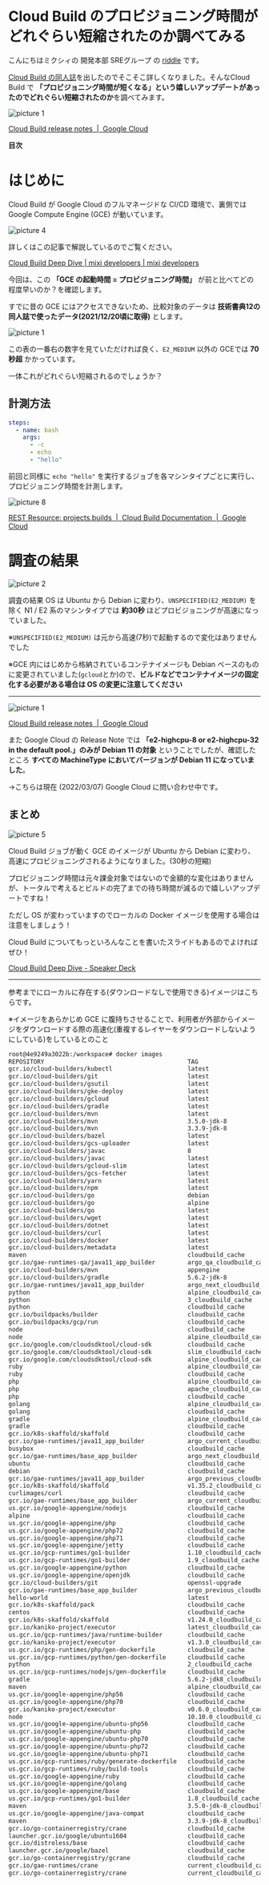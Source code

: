 # Cloud Build のプロビジョニング時間がどれぐらい短縮されたのか調べてみる

こんにちはミクシィの 開発本部 SREグループ の [riddle](https://twitter.com/riddle_tec) です。

[Cloud Build の同人誌](https://speakerdeck.com/mixi_engineers/mixi-tech-note-number-07?slide=37)を出したのでそこそこ詳しくなりました。そんなCloud Build で **「プロビジョニング時間が短くなる」**という嬉しいアップデートがあったので**どれぐらい短縮されたのか**を調べてみます。

![picture 1](images/6aabd8a1501644d4d5aa3a93830c0c854228c26e5a974f5be5544cc7618fc295.png)  

[Cloud Build release notes  |  Google Cloud](https://cloud.google.com/build/docs/release-notes)


**目次**

# はじめに
Cloud Build が Google Cloud のフルマネージドな CI/CD 環境で、裏側では Google Compute Engine (GCE) が動いています。

![picture 4](images/87f59440833df94e2986154b95bddf04852d2310908cc45369a2239482dfdd66.png)  

詳しくはこの記事で解説しているのでご覧ください。

[Cloud Build Deep Dive | mixi developers | mixi developers](https://mixi-developers.mixi.co.jp/cloud-build-deep-dive-f2cd75e7ab91)

今回は、この **「GCE の起動時間 = プロビジョニング時間」** が前と比べてどの程度早いのか？を確認します。

すでに昔の GCE にはアクセスできないため、比較対象のデータは **技術書典12の同人誌で使ったデータ(2021/12/20頃に取得)** とします。

![picture 1](images/provisioning-time.png)

この表の一番右の数字を見ていただければ良く、`E2_MEDIUM` 以外の GCEでは **70秒超** かかっています。

一体これがどれぐらい短縮されるのでしょうか？

## 計測方法

```yaml
steps:
  - name: bash
    args:
      - -c
      - echo
      - "hello"
```

前回と同様に `echo "hello"` を実行するジョブを各マシンタイプごとに実行し、プロビジョニング時間を計測します。

![picture 8](images/608a231eec61812817be7ab6f93ec6aef0e97ab262bec26f64552930e7e60a51.png)  


[REST Resource: projects.builds  |  Cloud Build Documentation  |  Google Cloud](https://cloud.google.com/build/docs/api/reference/rest/v1/projects.builds#machinetype)

# 調査の結果

![picture 2](images/68a746dea4c7df1b14a3ac6e6f55bcb33f3acf27731db118d9c2bc32c9ab90c0.png)  

調査の結果 OS は Ubuntu から Debian に変わり、`UNSPECIFIED(E2_MEDIUM)` を除く N1 / E2 系のマシンタイプでは **約30秒** ほどプロビジョニングが高速になっていました。

※`UNSPECIFIED(E2_MEDIUM)` は元から高速(7秒)で起動するので変化はありませんでした

※GCE 内にはじめから格納されているコンテナイメージも Debian ベースのものに変更されていました(`gcloud`とか)ので、**ビルドなどでコンテナイメージの固定化する必要がある場合は OS の変更に注意してください**

---

![picture 1](images/6aabd8a1501644d4d5aa3a93830c0c854228c26e5a974f5be5544cc7618fc295.png)  

[Cloud Build release notes  |  Google Cloud](https://cloud.google.com/build/docs/release-notes)

また Google Cloud の Release Note では **「e2-highcpu-8 or e2-highcpu-32 in the default pool.」のみが Debian 11 の対象** ということでしたが、確認したところ **すべての MachineType においてバージョンが Debian 11 になっていました**。

→こちらは現在 (2022/03/07) Google Cloud に問い合わせ中です。

## まとめ

![picture 5](images/5377615a41a5aa1e9df2ef8868d7f30ad93c53282bca10cdae54d890c8c03334.png)  

Cloud Build ジョブが動く GCE のイメージが Ubuntu から Debian に変わり、高速にプロビジョニングされるようになりました。(30秒の短縮)

プロビジョニング時間は元々課金対象ではないので金額的な変化はありませんが、トータルで考えるとビルドの完了までの待ち時間が減るので嬉しいアップデートですね！

ただし OS が変わっていますのでローカルの Docker イメージを使用する場合は注意をしましょう！

Cloud Build についてもっといろんなことを書いたスライドもあるのでよければぜひ！

[Cloud Build Deep Dive - Speaker Deck](https://speakerdeck.com/mixi_engineers/mixi-tech-note-number-07?slide=37)

---

参考までにローカルに存在する(ダウンロードなしで使用できる)イメージはこちらです。

※イメージをあらかじめ GCE に腹持ちさせることで、利用者が外部からイメージをダウンロードする際の高速化(重複するレイヤーをダウンロードしないようにしている)をしているとのこと

```sh
root@4e9249a3022b:/workspace# docker images
REPOSITORY                                        TAG                              IMAGE ID       CREATED         SIZE
gcr.io/cloud-builders/kubectl                     latest                           7b8375ae6108   8 days ago      2.9GB
gcr.io/cloud-builders/git                         latest                           49c0a32f310e   8 days ago      3.87GB
gcr.io/cloud-builders/gsutil                      latest                           237cf6065aa4   8 days ago      1.42GB
gcr.io/cloud-builders/gke-deploy                  latest                           6e56f8a575fa   8 days ago      3.88GB
gcr.io/cloud-builders/gcloud                      latest                           f8f4d44a68ae   8 days ago      3.87GB
gcr.io/cloud-builders/gradle                      latest                           7a41bec10de2   8 days ago      1.33GB
gcr.io/cloud-builders/mvn                         latest                           111810cf037d   8 days ago      793MB
gcr.io/cloud-builders/mvn                         3.5.0-jdk-8                      1b493df8a70d   8 days ago      750MB
gcr.io/cloud-builders/mvn                         3.3.9-jdk-8                      ef451a814ade   8 days ago      653MB
gcr.io/cloud-builders/bazel                       latest                           a8a58ce31fa2   8 days ago      2.58GB
gcr.io/cloud-builders/gcs-uploader                latest                           111fb40d972a   8 days ago      33.4MB
gcr.io/cloud-builders/javac                       8                                389dc24311f8   8 days ago      1.22GB
gcr.io/cloud-builders/javac                       latest                           389dc24311f8   8 days ago      1.22GB
gcr.io/cloud-builders/gcloud-slim                 latest                           91940f92cc1e   8 days ago      1.42GB
gcr.io/cloud-builders/gcs-fetcher                 latest                           b900b9b5c78a   8 days ago      33.7MB
gcr.io/cloud-builders/yarn                        latest                           d7f2e0bdb66a   8 days ago      944MB
gcr.io/cloud-builders/npm                         latest                           cf276c8f014e   8 days ago      943MB
gcr.io/cloud-builders/go                          debian                           0a8b68c8d1b6   8 days ago      861MB
gcr.io/cloud-builders/go                          alpine                           26ba299515b1   8 days ago      581MB
gcr.io/cloud-builders/go                          latest                           26ba299515b1   8 days ago      581MB
gcr.io/cloud-builders/wget                        latest                           fb3ebaebf7bc   8 days ago      124MB
gcr.io/cloud-builders/dotnet                      latest                           d16f677c0a0a   8 days ago      1.74GB
gcr.io/cloud-builders/curl                        latest                           d31f6e14f0da   8 days ago      88.2MB
gcr.io/cloud-builders/docker                      latest                           b335c4ab5495   8 days ago      878MB
gcr.io/cloud-builders/metadata                    latest                           418eb5821c76   8 days ago      12.4MB
maven                                             cloudbuild_cache                 d833a10812ed   8 days ago      793MB
gcr.io/gae-runtimes-qa/java11_app_builder         argo_qa_cloudbuild_cache         911665a84cbe   8 days ago      2.9GB
gcr.io/cloud-builders/mvn                         appengine                        cde8d349d499   9 days ago      1.79GB
gcr.io/cloud-builders/gradle                      5.6.2-jdk-8                      28e6b5aa4d6d   9 days ago      1.33GB
gcr.io/gae-runtimes/java11_app_builder            argo_next_cloudbuild_cache       3ac5fde084c8   9 days ago      2.9GB
python                                            alpine_cloudbuild_cache          08d07b62c1c9   9 days ago      48.6MB
python                                            3_cloudbuild_cache               90e8b56cb19e   9 days ago      917MB
python                                            cloudbuild_cache                 90e8b56cb19e   9 days ago      917MB
gcr.io/buildpacks/builder                         cloudbuild_cache                 6d2ab5d9c31d   9 days ago      681MB
gcr.io/buildpacks/gcp/run                         cloudbuild_cache                 b07c8c99aa03   9 days ago      120MB
node                                              cloudbuild_cache                 837eaba83d2a   9 days ago      991MB
node                                              alpine_cloudbuild_cache          eb56d56623e5   9 days ago      168MB
gcr.io/google.com/cloudsdktool/cloud-sdk          cloudbuild_cache                 580c79bef056   9 days ago      2.8GB
gcr.io/google.com/cloudsdktool/cloud-sdk          slim_cloudbuild_cache            07f419bcdc9c   9 days ago      1.38GB
gcr.io/google.com/cloudsdktool/cloud-sdk          alpine_cloudbuild_cache          bd2eeb11d1bd   9 days ago      613MB
ruby                                              alpine_cloudbuild_cache          9d6c19e9b063   2 weeks ago     71.6MB
ruby                                              cloudbuild_cache                 19f7cb78d71f   2 weeks ago     892MB
php                                               alpine_cloudbuild_cache          1e5114aa5a23   2 weeks ago     94.3MB
php                                               apache_cloudbuild_cache          0f5da85a4785   2 weeks ago     478MB
php                                               cloudbuild_cache                 e2aa0e000dd1   2 weeks ago     484MB
golang                                            alpine_cloudbuild_cache          011dbc9d894d   2 weeks ago     315MB
golang                                            cloudbuild_cache                 836f6d7d89c3   2 weeks ago     941MB
gradle                                            alpine_cloudbuild_cache          2fd2f971c780   3 weeks ago     560MB
gradle                                            cloudbuild_cache                 bcfaf3972725   3 weeks ago     780MB
gcr.io/k8s-skaffold/skaffold                      cloudbuild_cache                 2f3091d7f6c2   3 weeks ago     3.53GB
gcr.io/gae-runtimes/java11_app_builder            argo_current_cloudbuild_cache    92a44fe616b8   3 weeks ago     2.9GB
busybox                                           cloudbuild_cache                 ec3f0931a6e6   4 weeks ago     1.24MB
gcr.io/gae-runtimes/base_app_builder              argo_next_cloudbuild_cache       b196aa51e6c5   4 weeks ago     2.34GB
ubuntu                                            cloudbuild_cache                 54c9d81cbb44   4 weeks ago     72.8MB
debian                                            cloudbuild_cache                 04fbdaf87a6a   5 weeks ago     124MB
gcr.io/gae-runtimes/java11_app_builder            argo_previous_cloudbuild_cache   a996994d0b7a   5 weeks ago     2.87GB
gcr.io/k8s-skaffold/skaffold                      v1.35.2_cloudbuild_cache         2fac536544c7   7 weeks ago     2.42GB
curlimages/curl                                   cloudbuild_cache                 b6fbb053c3f1   8 weeks ago     8.3MB
gcr.io/gae-runtimes/base_app_builder              argo_current_cloudbuild_cache    1a66a4dcd0b7   2 months ago    2.34GB
us.gcr.io/google-appengine/nodejs                 cloudbuild_cache                 f05d770ddf9d   3 months ago    737MB
alpine                                            cloudbuild_cache                 c059bfaa849c   3 months ago    5.59MB
us.gcr.io/google-appengine/php                    cloudbuild_cache                 3a7ff67ce80f   4 months ago    1.6GB
us.gcr.io/google-appengine/php72                  cloudbuild_cache                 633bc250b8a9   4 months ago    1.6GB
us.gcr.io/google-appengine/php71                  cloudbuild_cache                 9612b53e2477   4 months ago    1.6GB
us.gcr.io/google-appengine/jetty                  cloudbuild_cache                 304f3507dd4a   5 months ago    410MB
us.gcr.io/gcp-runtimes/go1-builder                1.10_cloudbuild_cache            1a89515f3a45   5 months ago    990MB
us.gcr.io/gcp-runtimes/go1-builder                1.9_cloudbuild_cache             73c75480955b   5 months ago    996MB
us.gcr.io/google-appengine/python                 cloudbuild_cache                 ce284ab20159   5 months ago    1.08GB
us.gcr.io/google-appengine/openjdk                cloudbuild_cache                 f2ead8386ebd   5 months ago    335MB
gcr.io/cloud-builders/git                         openssl-upgrade                  0c81073f12af   5 months ago    4.26GB
gcr.io/gae-runtimes/base_app_builder              argo_previous_cloudbuild_cache   88f538736187   5 months ago    2.31GB
hello-world                                       latest                           feb5d9fea6a5   5 months ago    13.3kB
gcr.io/k8s-skaffold/pack                          cloudbuild_cache                 331608698d10   5 months ago    25.5MB
centos                                            cloudbuild_cache                 5d0da3dc9764   5 months ago    231MB
gcr.io/k8s-skaffold/skaffold                      v1.24.0_cloudbuild_cache         1ac664c02b4e   9 months ago    3.77GB
gcr.io/kaniko-project/executor                    latest_cloudbuild_cache          60dc5ce7081b   10 months ago   77.5MB
us.gcr.io/gcp-runtimes/java/runtime-builder       cloudbuild_cache                 464bb3850544   11 months ago   1.38GB
gcr.io/kaniko-project/executor                    v1.3.0_cloudbuild_cache          d4478ae513ee   16 months ago   82.3MB
us.gcr.io/gcp-runtimes/php/gen-dockerfile         cloudbuild_cache                 6942520f5521   16 months ago   1.16GB
us.gcr.io/gcp-runtimes/python/gen-dockerfile      cloudbuild_cache                 5b46da93cf7f   17 months ago   1.1GB
python                                            2_cloudbuild_cache               68e7be49c28c   22 months ago   902MB
us.gcr.io/gcp-runtimes/nodejs/gen-dockerfile      cloudbuild_cache                 afcf2da840ca   2 years ago     764MB
gradle                                            5.6.2-jdk8_cloudbuild_cache      c7745382f42e   2 years ago     553MB
maven                                             alpine_cloudbuild_cache          7445f83cd169   2 years ago     122MB
us.gcr.io/google-appengine/php56                  cloudbuild_cache                 ce5287279d4d   2 years ago     945MB
us.gcr.io/google-appengine/php70                  cloudbuild_cache                 fe936f83494d   2 years ago     945MB
gcr.io/kaniko-project/executor                    v0.6.0_cloudbuild_cache          0d8eef3519f8   3 years ago     46MB
node                                              10.10.0_cloudbuild_cache         d0d12094f6ab   3 years ago     674MB
us.gcr.io/google-appengine/ubuntu-php56           cloudbuild_cache                 edebd39e6323   3 years ago     420MB
us.gcr.io/google-appengine/ubuntu-php             cloudbuild_cache                 9f04949b8199   3 years ago     430MB
us.gcr.io/google-appengine/ubuntu-php70           cloudbuild_cache                 af9a489d9b03   3 years ago     433MB
us.gcr.io/google-appengine/ubuntu-php72           cloudbuild_cache                 3456a3b1c31a   3 years ago     438MB
us.gcr.io/google-appengine/ubuntu-php71           cloudbuild_cache                 8998706fd9a6   3 years ago     430MB
us.gcr.io/gcp-runtimes/ruby/generate-dockerfile   cloudbuild_cache                 b7884ec904ab   3 years ago     734MB
us.gcr.io/gcp-runtimes/ruby/build-tools           cloudbuild_cache                 e05dc37d438f   3 years ago     176MB
us.gcr.io/google-appengine/ruby                   cloudbuild_cache                 ffdb84c9dd34   3 years ago     734MB
us.gcr.io/google-appengine/golang                 cloudbuild_cache                 56521497699d   3 years ago     418MB
us.gcr.io/google-appengine/base                   cloudbuild_cache                 018b76ff63bc   3 years ago     132MB
us.gcr.io/gcp-runtimes/go1-builder                1.8_cloudbuild_cache             332341929bbf   3 years ago     486MB
maven                                             3.5.0-jdk-8_cloudbuild_cache     080cf1fccf1c   4 years ago     750MB
us.gcr.io/google-appengine/java-compat            cloudbuild_cache                 008b788b3014   4 years ago     312MB
maven                                             3.3.9-jdk-8_cloudbuild_cache     9997d8483b2f   4 years ago     653MB
gcr.io/go-containerregistry/crane                 cloudbuild_cache                 8d1a6da9833a   52 years ago    14.3MB
launcher.gcr.io/google/ubuntu1604                 cloudbuild_cache                 06d86e06514d   52 years ago    160MB
gcr.io/distroless/base                            cloudbuild_cache                 24787c1cd2e4   52 years ago    20.3MB
launcher.gcr.io/google/bazel                      cloudbuild_cache                 5cac8433a9d7   52 years ago    1.62GB
gcr.io/go-containerregistry/gcrane                cloudbuild_cache                 d8f588324df8   52 years ago    14.8MB
gcr.io/gae-runtimes/crane                         current_cloudbuild_cache         ce86cc1138e1   52 years ago    15.6MB
gcr.io/go-containerregistry/crane                 current_cloudbuild_cache         ce86cc1138e1   52 years ago    15.6MB
```
